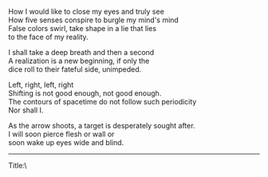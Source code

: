How I would like to close my eyes and truly see\
How five senses conspire to burgle my mind's mind\
False colors swirl, take shape in a lie that lies\
to the face of my reality.

I shall take a deep breath and then a second\
A realization is a new beginning, if only the\
dice roll to their fateful side, unimpeded.

Left, right, left, right\
Shifting is not good enough, not good enough.\
The contours of spacetime do not follow such periodicity\
Nor shall I.

As the arrow shoots, a target is desperately sought after.\
I will soon pierce flesh or wall or\
soon wake up eyes wide and blind.

-----

Title:\
